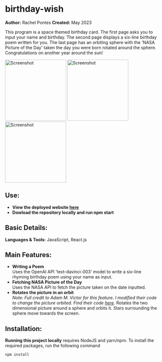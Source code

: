 # birthday-wish
**Author:** Rachel Pontes 
**Created:** May 2023 <br/>

This program is a space themed birthday card. The first page asks you to input your name and birthday. The second page displays a six-line birthday poem written for you. The last page has an orbiting sphere with the 'NASA Picture of the Day' taken the day you were born rotated around the sphere. Congratulations on another year around the sun!

<img width="200" alt="Screenshot" src="https://github.com/rachel-pontes/birthday-wish/assets/115891613/80df27d5-8a52-4363-8aaf-a0fc0dfab1a9">
<img width="200" alt="Screenshot" src="https://github.com/rachel-pontes/birthday-wish/assets/115891613/5c94a1b7-c795-4155-a6d7-3fd062eeb339">
<img width="200" alt="Screenshot" src="https://github.com/rachel-pontes/birthday-wish/assets/115891613/5c64a88c-6e21-4e3b-a7ab-ac968c295f25">

## Use:
* **View the deployed website [here](https://birthday-wish-0kep.onrender.com)**
* **Dowload the repository locally and run npm start**

## Basic Details:
**Languages & Tools:** JavaScript, React.js

## Main Features:
* **Writing a Poem** <br/>
Uses the OpenAI API 'text-davinci-003' model to write a six-line rhyming birthday poem using your name as input. 
* **Fetching NASA Picture of the Day** <br/>
Uses the NASA API to fetch the picture taken on the date inputted.
* **Rotates the picture in an orbit** <br/>
_Note: Full credit to Adam M. Victor for this feature. I modified their code to change the picture orbited. Find their code [here](https://codepen.io/adamvictor0012/pen/LQNJdV)._
Rotates the two dimensional picture around a sphere and orbits it. Stars surrounding the sphere move towards the screen.


## Installation:

**Running this project locally** requires NodeJS and yarn/npm. To install the required packages, run the following command

```npm install```
